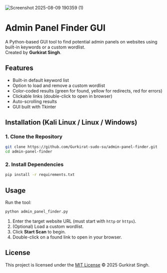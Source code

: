 ![Screenshot 2025-08-09 190359 (1)](https://github.com/user-attachments/assets/768a6e30-70a3-4ee7-a980-5c61720a58fa)

# Admin Panel Finder GUI

A Python-based GUI tool to find potential admin panels on websites using built-in keywords or a custom wordlist.  
Created by **Gurkirat Singh**.

## Features
- Built-in default keyword list
- Option to load and remove a custom wordlist
- Color-coded results (green for found, yellow for redirects, red for errors)
- Clickable links (double-click to open in browser)
- Auto-scrolling results
- GUI built with Tkinter

## Installation (Kali Linux / Linux / Windows)

### 1. Clone the Repository
```bash
git clone https://github.com/Gurkirat-sudo-su/admin-panel-finder.git
cd admin-panel-finder
```

### 2. Install Dependencies
```bash
pip install -r requirements.txt
```

## Usage

Run the tool:
```bash
python admin_panel_finder.py
```

1. Enter the target website URL (must start with `http` or `https`).
2. (Optional) Load a custom wordlist.
3. Click **Start Scan** to begin.
4. Double-click on a found link to open in your browser.

## License
This project is licensed under the [MIT License](LICENSE) © 2025 Gurkirat Singh.
